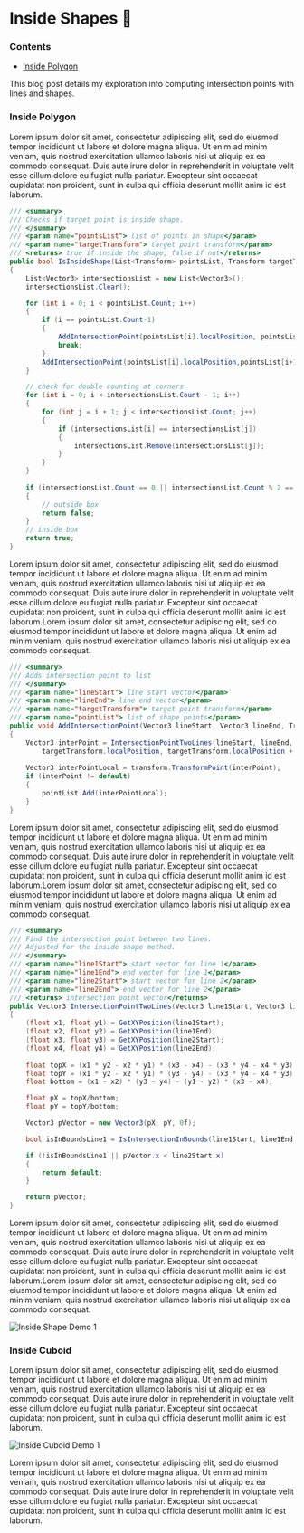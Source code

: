 # Inside Shapes 🎯

### Contents
 - [Inside Polygon](#inside-polygon)

This blog post details my exploration into computing intersection points with lines and shapes.

### Inside Polygon

Lorem ipsum dolor sit amet, consectetur adipiscing elit, sed do eiusmod tempor incididunt ut labore et dolore magna aliqua. Ut enim ad minim veniam, quis nostrud exercitation ullamco laboris nisi ut aliquip ex ea commodo consequat. Duis aute irure dolor in reprehenderit in voluptate velit esse cillum dolore eu fugiat nulla pariatur. Excepteur sint occaecat cupidatat non proident, sunt in culpa qui officia deserunt mollit anim id est laborum.

```cs
/// <summary>
/// Checks if target point is inside shape.
/// </summary>
/// <param name="pointsList"> list of points in shape</param>
/// <param name="targetTransform"> target point transform</param>
/// <returns> true if inside the shape, false if not</returns>
public bool IsInsideShape(List<Transform> pointsList, Transform targetTransform)
{
    List<Vector3> intersectionsList = new List<Vector3>();
    intersectionsList.Clear();

    for (int i = 0; i < pointsList.Count; i++)
    {
        if (i == pointsList.Count-1)
        {
            AddIntersectionPoint(pointsList[i].localPosition, pointsList[0].localPosition, targetTransform, intersectionsList);
            break;
        }
        AddIntersectionPoint(pointsList[i].localPosition,pointsList[i+1].localPosition, targetTransform, intersectionsList);
    }

    // check for double counting at corners
    for (int i = 0; i < intersectionsList.Count - 1; i++)
    {
        for (int j = i + 1; j < intersectionsList.Count; j++)
        {
            if (intersectionsList[i] == intersectionsList[j])
            {
                intersectionsList.Remove(intersectionsList[j]);
            }
        }
    }
        
    if (intersectionsList.Count == 0 || intersectionsList.Count % 2 == 0)
    {
        // outside box
        return false;
    }
    // inside box
    return true;
}    
```

Lorem ipsum dolor sit amet, consectetur adipiscing elit, sed do eiusmod tempor incididunt ut labore et dolore magna aliqua. Ut enim ad minim veniam, quis nostrud exercitation ullamco laboris nisi ut aliquip ex ea commodo consequat. Duis aute irure dolor in reprehenderit in voluptate velit esse cillum dolore eu fugiat nulla pariatur. Excepteur sint occaecat cupidatat non proident, sunt in culpa qui officia deserunt mollit anim id est laborum.Lorem ipsum dolor sit amet, consectetur adipiscing elit, sed do eiusmod tempor incididunt ut labore et dolore magna aliqua. Ut enim ad minim veniam, quis nostrud exercitation ullamco laboris nisi ut aliquip ex ea commodo consequat.

```cs
/// <summary>
/// Adds intersection point to list
/// </summary>
/// <param name="lineStart"> line start vector</param>
/// <param name="lineEnd"> line end vector</param>
/// <param name="targetTransform"> target point transform</param>
/// <param name="pointList"> list of shape points</param>
public void AddIntersectionPoint(Vector3 lineStart, Vector3 lineEnd, Transform targetTransform,  List<Vector3> pointList)
{
    Vector3 interPoint = IntersectionPointTwoLines(lineStart, lineEnd,
        targetTransform.localPosition, targetTransform.localPosition + targetTransform.right);
        
    Vector3 interPointLocal = transform.TransformPoint(interPoint);
    if (interPoint != default)
    {
        pointList.Add(interPointLocal);
    }
}
```

Lorem ipsum dolor sit amet, consectetur adipiscing elit, sed do eiusmod tempor incididunt ut labore et dolore magna aliqua. Ut enim ad minim veniam, quis nostrud exercitation ullamco laboris nisi ut aliquip ex ea commodo consequat. Duis aute irure dolor in reprehenderit in voluptate velit esse cillum dolore eu fugiat nulla pariatur. Excepteur sint occaecat cupidatat non proident, sunt in culpa qui officia deserunt mollit anim id est laborum.Lorem ipsum dolor sit amet, consectetur adipiscing elit, sed do eiusmod tempor incididunt ut labore et dolore magna aliqua. Ut enim ad minim veniam, quis nostrud exercitation ullamco laboris nisi ut aliquip ex ea commodo consequat.


```cs
/// <summary>
/// Find the intersection point between two lines.
/// Adjusted for the inside shape method.
/// </summary>
/// <param name="line1Start"> start vector for line 1</param>
/// <param name="line1End"> end vector for line 1</param>
/// <param name="line2Start"> start vector for line 2</param>
/// <param name="line2End"> end vector for line 2</param>
/// <returns> intersection point vector</returns>
public Vector3 IntersectionPointTwoLines(Vector3 line1Start, Vector3 line1End, Vector3 line2Start, Vector3 line2End)
{
    (float x1, float y1) = GetXYPosition(line1Start);
    (float x2, float y2) = GetXYPosition(line1End);
    (float x3, float y3) = GetXYPosition(line2Start);
    (float x4, float y4) = GetXYPosition(line2End);
        
    float topX = (x1 * y2 - x2 * y1) * (x3 - x4) - (x3 * y4 - x4 * y3) * (x1 - x2);
    float topY = (x1 * y2 - x2 * y1) * (y3 - y4) - (x3 * y4 - x4 * y3) * (y1 - y2);
    float bottom = (x1 - x2) * (y3 - y4) - (y1 - y2) * (x3 - x4);

    float pX = topX/bottom;
    float pY = topY/bottom;

    Vector3 pVector = new Vector3(pX, pY, 0f);

    bool isInBoundsLine1 = IsIntersectionInBounds(line1Start, line1End, pVector);

    if (!isInBoundsLine1 || pVector.x < line2Start.x)
    { 
        return default;
    }

    return pVector;
}
```

Lorem ipsum dolor sit amet, consectetur adipiscing elit, sed do eiusmod tempor incididunt ut labore et dolore magna aliqua. Ut enim ad minim veniam, quis nostrud exercitation ullamco laboris nisi ut aliquip ex ea commodo consequat. Duis aute irure dolor in reprehenderit in voluptate velit esse cillum dolore eu fugiat nulla pariatur. Excepteur sint occaecat cupidatat non proident, sunt in culpa qui officia deserunt mollit anim id est laborum.Lorem ipsum dolor sit amet, consectetur adipiscing elit, sed do eiusmod tempor incididunt ut labore et dolore magna aliqua. Ut enim ad minim veniam, quis nostrud exercitation ullamco laboris nisi ut aliquip ex ea commodo consequat.

![Inside Shape Demo 1](https://github.com/markom9822/markom9822.github.io/assets/96113848/6df23fbc-0471-4d97-8565-96c14d7a2c0f)

### Inside Cuboid

Lorem ipsum dolor sit amet, consectetur adipiscing elit, sed do eiusmod tempor incididunt ut labore et dolore magna aliqua. Ut enim ad minim veniam, quis nostrud exercitation ullamco laboris nisi ut aliquip ex ea commodo consequat. Duis aute irure dolor in reprehenderit in voluptate velit esse cillum dolore eu fugiat nulla pariatur. Excepteur sint occaecat cupidatat non proident, sunt in culpa qui officia deserunt mollit anim id est laborum.

![Inside Cuboid Demo 1](https://github.com/markom9822/markom9822.github.io/assets/96113848/b0f7b382-f7e0-48e3-8d57-7267db31cb02)

Lorem ipsum dolor sit amet, consectetur adipiscing elit, sed do eiusmod tempor incididunt ut labore et dolore magna aliqua. Ut enim ad minim veniam, quis nostrud exercitation ullamco laboris nisi ut aliquip ex ea commodo consequat. Duis aute irure dolor in reprehenderit in voluptate velit esse cillum dolore eu fugiat nulla pariatur. Excepteur sint occaecat cupidatat non proident, sunt in culpa qui officia deserunt mollit anim id est laborum.


